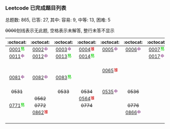 ### Leetcode 已完成题目列表
总题数: 865, 已答: 27, 
其中: 容易: 9, 中等: 13, 困难: 5  
  
 ~~0000~~划线表示无此题, 空格表示未解答, 整行未答不显示  

|:octocat:|:octocat:|:octocat:|:octocat:|:octocat:|:octocat:|:octocat:|:octocat:|:octocat:|:octocat:|
|:--:|:--:|:--:|:--:|:--:|:--:|:--:|:--:|:--:|:--:|
|[0001](done/0001-0100/0001.two-sum.js)![easy](figs/easy.png)|[0002](done/0001-0100/0002.add-two-numbers.js)![medium](figs/medium.png)|[0003](done/0001-0100/0003.longest-substring-without-repeating-characters.js)![medium](figs/medium.png)|[0004](done/0001-0100/0004.median-of-two-sorted-arrays.js)![hard](figs/hard.png)|[0005](done/0001-0100/0005.longest-palindromic-substring.js)![medium](figs/medium.png)|[0006](done/0001-0100/0006.zigzag-conversion.js)![medium](figs/medium.png)|[0007](done/0001-0100/0007.reverse-integer.js)![easy](figs/easy.png)|[0008](done/0001-0100/0008.string-to-integer-atoi.js)![medium](figs/medium.png)|[0009](done/0001-0100/0009.palindrome-number.js)![easy](figs/easy.png)| |
|[0011](done/0001-0100/0011.container-with-most-water.js)![medium](figs/medium.png)|[0012](done/0001-0100/0012.integer-to-roman.js)![medium](figs/medium.png)|[0013](done/0001-0100/0013.roman-to-integer.js)![easy](figs/easy.png)|[0014](done/0001-0100/0014.longest-common-prefix.js)![easy](figs/easy.png)| | |[0017](done/0001-0100/0017.letter-combinations-of-a-phone-number.js)![medium](figs/medium.png)| | |[0020](done/0001-0100/0020.valid-parentheses.js)![easy](figs/easy.png)|
| | | | | | | | |[0029](done/0001-0100/0029.divide-two-integers.js)![medium](figs/medium.png)| |
| | | | |[0065](done/0001-0100/0065.valid-number.js)![hard](figs/hard.png)| | | | | |
|[0081](done/0001-0100/0081.search-in-rotated-sorted-array-ii.js)![medium](figs/medium.png)|[0082](done/0001-0100/0082.remove-duplicates-from-sorted-list-ii.js)![medium](figs/medium.png)|[0083](done/0001-0100/0083.remove-duplicates-from-sorted-list.js)![easy](figs/easy.png)| | | | | | | |
| | | | | | | | |[0149](done/0101-0200/0149.max-points-on-a-line.js)![hard](figs/hard.png)| |
| ~~0531~~ | | ~~0533~~ | ~~0534~~ |[0535](done/0501-0600/0535.encode-and-decode-tinyurl.js)![medium](figs/medium.png)| ~~0536~~ | | | | |
| | ~~0562~~ | |[0564](done/0501-0600/0564.find-the-closest-palindrome.js)![hard](figs/hard.png)| | | | ~~0568~~ | ~~0569~~ | ~~0570~~ |
|[0771](done/0701-0800/0771.jewels-and-stones.js)![easy](figs/easy.png)| ~~0772~~ | | ~~0774~~ | | ~~0776~~ | | | | |
| |[0862](done/0801-0900/0862.shortest-subarray-with-sum-at-least-k.js)![hard](figs/hard.png)| | | |[0866](done/0801-0900/0866.prime-palindrome.js)![medium](figs/medium.png)| | | | |
| | | | | | | | |[1009](done/1001-1100/1009.complement-of-base-10-integer.js)![easy](figs/easy.png)| |